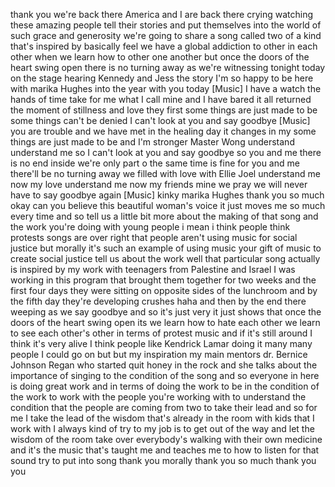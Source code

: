 
thank you we&#39;re back there America and I
are back there crying watching these
amazing people tell their stories and
put themselves into the world of such
grace and generosity we&#39;re going to
share a song called two of a kind that&#39;s
inspired by basically feel we have a
global addiction to other in each other
when we learn how to other one another
but once the doors of the heart swing
open there is no turning away as we&#39;re
witnessing tonight today on the stage
hearing Kennedy and Jess the story I&#39;m
so happy to be here with marika Hughes
into the year with you today
[Music]
I have a watch the hands of time take
for me what I call mine and I have bared
it all returned the moment of stillness
and love they first some things are just
made to be some things can&#39;t be denied I
can&#39;t look at you and say goodbye
[Music]
you are trouble and we have met in the
healing day it changes in my some things
are just made to be and I&#39;m stronger
Master Wong understand understand me so
I can&#39;t look at you and say goodbye
so you and me there is no end inside
we&#39;re only part o the same time is fine
for you and me there&#39;ll be no turning
away we filled with love with Ellie Joel
understand me now my love understand me
now my friends mine we pray we will
never have to say goodbye again
[Music]
kinky marika Hughes thank you so much
okay can you believe this beautiful
woman&#39;s voice it just moves me so much
every time and so tell us a little bit
more about the making of that song and
the work you&#39;re doing with young people
i mean i think people think protests
songs are over right that people aren&#39;t
using music for social justice but
morally it&#39;s such an example of using
music your gift of music to create
social justice tell us about the work
well that particular song actually is
inspired by my work with teenagers from
Palestine and Israel I was working in
this program that brought them together
for two weeks and the first four days
they were sitting on opposite sides of
the lunchroom and by the fifth day
they&#39;re developing crushes haha and then
by the end there weeping as we say
goodbye and so it&#39;s just very it just
shows that once the doors of the heart
swing open its we learn how to hate each
other we learn to see each other&#39;s other
in terms of protest music and if it&#39;s
still around I think it&#39;s very alive I
think people like Kendrick Lamar doing
it many many people I could go on but
but my inspiration my main mentors dr.
Bernice Johnson Regan who started quit
honey in the rock and she talks about
the importance of singing to the
condition of the song and so everyone in
here is doing great work and in terms of
doing the work to be in the condition of
the work to work with the people you&#39;re
working with to understand the condition
that the people are coming from two to
take their lead and so for me I take the
lead of the wisdom that&#39;s already in the
room with kids that I work with I always
kind of try to my job is to get out of
the way and let the wisdom of the room
take over everybody&#39;s walking with their
own medicine and it&#39;s the music that&#39;s
taught me and teaches me to how to
listen for that sound try to put into
song thank you morally thank you so much
thank you
you
